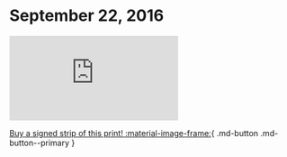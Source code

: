 # September 22, 2016

![](https://www.achewood.com/comic.php?date=09222016)

[Buy a signed strip of this print! :material-image-frame:](https://achewood-holiday-pop-up.myshopify.com/products/strip#09222016){ .md-button .md-button--primary }
